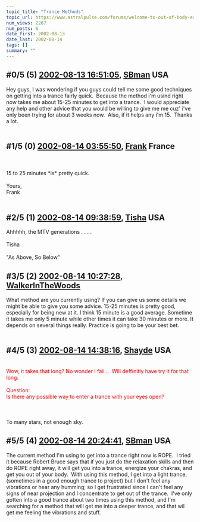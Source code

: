 ```yaml
---
topic_title: "Trance Methods"
topic_url: https://www.astralpulse.com/forums/welcome-to-out-of-body-experiences!/trance-methods
num_views: 2267
num_posts: 6
date_first: 2002-08-13
date_last: 2002-08-14
tags: []
summary: ""
---
```


## \#0/5 (5) [2002-08-13 16:51:05](https://www.astralpulse.com/forums/index.php?msg=117395), [SBman](https://www.astralpulse.com/forums/profile/?u=1010) USA ##
<section>
Hey guys, I was wondering if you guys could tell me some good techniques on getting into a trance fairly quick.  Because the method i'm usind right now takes me about 15-25 minutes to get into a trance.  I would appreciate any help and other advice that you would be willing to give me me cuz' i've only been trying for about 3 weeks now.  Also, if it helps any i'm 15.  Thanks a lot.
<br>
<br>
</section>

## \#1/5 (0) [2002-08-14 03:55:50](https://www.astralpulse.com/forums/index.php?msg=10520), [Frank](https://www.astralpulse.com/forums/profile/?u=359) France ##
<section>
<br>
<br>
15 to 25 minutes *is* pretty quick.
<br>
<br>
Yours,
<br>
Frank
<br>
<br>
</section>

## \#2/5 (1) [2002-08-14 09:38:59](https://www.astralpulse.com/forums/index.php?msg=10532), [Tisha](https://www.astralpulse.com/forums/profile/?u=594) USA ##
<section>
Ahhhhh, the MTV generations . . . .
<br>
<br>
Tisha
<br>
<br>
"As Above, So Below"
</section>

## \#3/5 (2) [2002-08-14 10:27:28](https://www.astralpulse.com/forums/index.php?msg=10534), [WalkerInTheWoods](https://www.astralpulse.com/forums/profile/?u=404)  ##
<section>
What method are you currently using? If you can give us some details we might be able to give you some advice. 15-25 minutes is pretty good, especially for being new at it. I think 15 minute is a good average. Sometime it takes me only 5 minute while other times it can take 30 minutes or more. It depends on several things really. Practice is going to be your best bet.
<br>
<br>
</section>

## \#4/5 (3) [2002-08-14 14:38:16](https://www.astralpulse.com/forums/index.php?msg=10553), [Shayde](https://www.astralpulse.com/forums/profile/?u=1012) USA ##
<section>
<font color="red">
 <br>
 Wow, it takes that long? No wonder I fail...  Will deffinitly have try it for that long.
 <br>
 <br>
 Question:
 <br>
 Is there any possible way to enter a trance with your eyes open?
 <br>
 <br>
</font>
<br>
<br>
To many stars, not enough sky.
</section>

## \#5/5 (4) [2002-08-14 20:24:41](https://www.astralpulse.com/forums/index.php?msg=10575), [SBman](https://www.astralpulse.com/forums/profile/?u=1010) USA ##
<section>
The current method I'm using to get into a trance right now is ROPE.  I tried it because Robert Bruce says that if you just do the relaxation skills and then do ROPE right away, it will get you into a trance, energize your chakras, and get you out of your body.  With using this method, I get into a light trance, (sometimes in a good enough trance to project) but I don't feel any vibrations or hear any humming; so I get frustrated since I can't feel any signs of near projection and I concentrate to get out of the trance.  I've only gotten into a good trance about two times using this method, and I'm searching for a method that will get me into a deeper trance, and that wil get me feeling the vibrations and stuff.
<br>
<br>
</section>